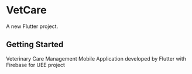 # VetCare

A new Flutter project.

## Getting Started

Veterinary Care Management Mobile Application developed by Flutter with Firebase for UEE project
